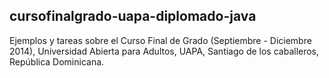 cursofinalgrado-uapa-diplomado-java
------------------------------------

Ejemplos y tareas sobre el Curso Final de Grado (Septiembre - Diciembre 2014), Universidad Abierta para Adultos, UAPA, Santiago de los caballeros, República Dominicana. 
